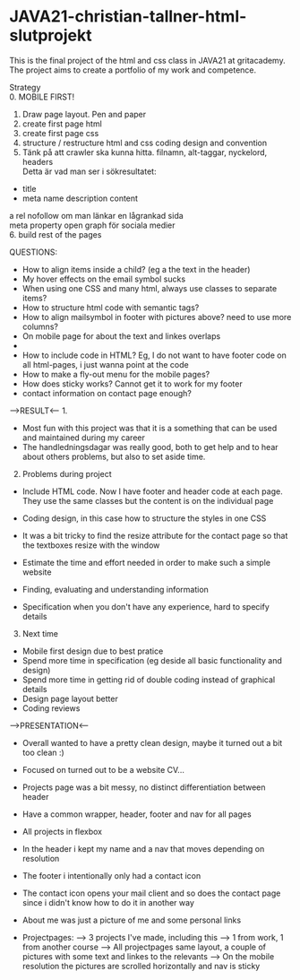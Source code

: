 # JAVA21-christian-tallner-html-slutprojekt  
This is the final project of the html and css class in JAVA21 at gritacademy.  
The project aims to create a portfolio of my work and competence.  
  
Strategy  
0. MOBILE FIRST!
1. Draw page layout. Pen and paper  
2. create first page html  
3. create first page css  
4. structure / restructure html and css coding design and convention  
5. Tänk på att crawler ska kunna hitta. filnamn, alt-taggar, nyckelord, headers  
Detta är vad man ser i sökresultatet:  
- title  
- meta name description content  
  
a rel nofollow om man länkar en lågrankad sida  
meta property open graph för sociala medier  
6. build rest of the pages  
  
  
QUESTIONS:
- How to align items inside a child? (eg a the text in the header)  
- My hover effects on the email symbol sucks  
- When using one CSS and many html, always use classes to separate items?  
- How to structure html code with semantic tags?  
- How to align mailsymbol in footer with pictures above? need to use more columns? 
- On mobile page for about the text and linkes overlaps
-
- How to include code in HTML? Eg, I do not want to have footer code on all html-pages, i just wanna point at the code
- How to make a fly-out menu for the mobile pages?
- How does sticky works? Cannot get it to work for my footer
- contact information on contact page enough?


-->RESULT<--
1. 
- Most fun with this project was that it is a something that can be used and maintained during my career
- The handledningsdagar was really good, both to get help and to hear about others problems, but also to set aside time.

2. Problems during project
- Include HTML code. Now I have footer and header code at each page. They use the same classes but the content is on the individual page
- Coding design, in this case how to structure the styles in one CSS

- It was a bit tricky to find the resize attribute for the contact page so that the textboxes resize with the window
- Estimate the time and effort needed in order to make such a simple website
- Finding, evaluating and understanding information

- Specification when you don't have any experience, hard to specify details

3. Next time
- Mobile first design due to best pratice
- Spend more time in specification (eg deside all basic functionality and design)
- Spend more time in getting rid of double coding instead of graphical details
- Design page layout better
- Coding reviews


-->PRESENTATION<--
- Overall wanted to have a pretty clean design, maybe it turned out a bit too clean :)
- Focused on turned out to be a website CV...
- Projects page was a bit messy, no distinct differentiation between header 

- Have a common wrapper, header, footer and nav for all pages

- All projects in flexbox

- In the header i kept my name and a nav that moves depending on resolution

- The footer i intentionally only had a contact icon

- The contact icon opens your mail client and so does the contact page since i didn't know how to do it in another way

- About me was just a picture of me and some personal links

- Projectpages:
--> 3 projects I've made, including this
--> 1 from work, 1 from another course
--> All projectpages same layout, a couple of pictures with some text and linkes to the relevants
--> On the mobile resolution the pictures are scrolled horizontally and nav is sticky
